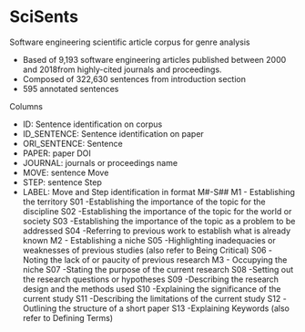 # SciSents
Software engineering scientific article corpus for genre analysis

- Based of 9,193 software engineering articles published between 2000 and 2018from highly-cited journals and proceedings.
- Composed of 322,630 sentences from introduction section
- 595 annotated sentences


Columns
- ID: Sentence identification on corpus
- ID_SENTENCE: Sentence identification on paper
- ORI_SENTENCE: Sentence
- PAPER: paper DOI
- JOURNAL: journals or proceedings name
- MOVE: sentence Move
- STEP: sentence Step
- LABEL: Move and Step identification in format M#-S##
  M1 - Establishing the territory
    S01 -Establishing the importance of the topic for the discipline
    S02 -Establishing the importance of the topic for the world or society
    S03 -Establishing the importance of the topic as a problem to be addressed
    S04 -Referring to previous work to establish what is already known
  M2 - Establishing a niche
    S05 -Highlighting inadequacies or weaknesses of previous studies (also refer to Being Critical)
    S06 -Noting the lack of or paucity of previous research
  M3 - Occupying the niche
    S07 -Stating the purpose of the current research
    S08 -Setting out the research questions or hypotheses
    S09 -Describing the research design and the methods used
    S10 -Explaining the significance of the current study
    S11 -Describing the limitations of the current study
    S12 -Outlining the structure of a short paper
    S13 -Explaining Keywords (also refer to Defining Terms)



